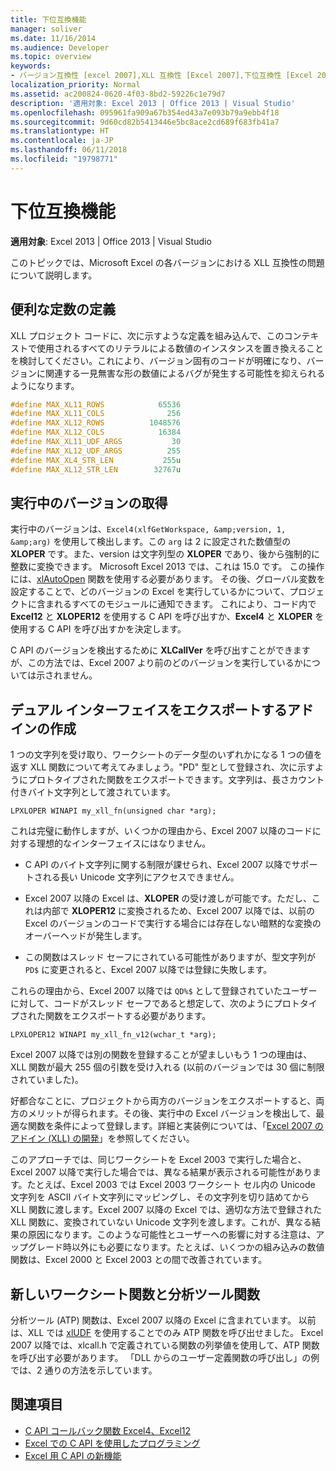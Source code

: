 ```yaml
---
title: 下位互換機能
manager: soliver
ms.date: 11/16/2014
ms.audience: Developer
ms.topic: overview
keywords:
- バージョン互換性 [excel 2007],XLL 互換性 [Excel 2007],下位互換性 [Excel 2007]
localization_priority: Normal
ms.assetid: ac200824-0620-4f03-8bd2-59226c1e79d7
description: '適用対象: Excel 2013 | Office 2013 | Visual Studio'
ms.openlocfilehash: 095961fa909a67b354ed43a7e093b79a9ebb4f18
ms.sourcegitcommit: 9d60cd82b5413446e5bc8ace2cd689f683fb41a7
ms.translationtype: HT
ms.contentlocale: ja-JP
ms.lasthandoff: 06/11/2018
ms.locfileid: "19798771"
---
```

# <a name="backward-compatibility"></a>下位互換機能

**適用対象**: Excel 2013 | Office 2013 | Visual Studio 
  
このトピックでは、Microsoft Excel の各バージョンにおける XLL 互換性の問題について説明します。
  
## <a name="useful-constant-definitions"></a>便利な定数の定義

XLL プロジェクト コードに、次に示すような定義を組み込んで、このコンテキストで使用されるすべてのリテラルによる数値のインスタンスを置き換えることを検討してください。これにより、バージョン固有のコードが明確になり、バージョンに関連する一見無害な形の数値によるバグが発生する可能性を抑えられるようになります。
  
```cpp
#define MAX_XL11_ROWS            65536
#define MAX_XL11_COLS              256
#define MAX_XL12_ROWS          1048576
#define MAX_XL12_COLS            16384
#define MAX_XL11_UDF_ARGS           30
#define MAX_XL12_UDF_ARGS          255
#define MAX_XL4_STR_LEN           255u
#define MAX_XL12_STR_LEN        32767u
```

## <a name="getting-the-running-version"></a>実行中のバージョンの取得

実行中のバージョンは、`Excel4(xlfGetWorkspace, &amp;version, 1, &amp;arg)` を使用して検出します。この `arg` は 2 に設定された数値型の **XLOPER** です。また、version は文字列型の **XLOPER** であり、後から強制的に整数に変換できます。 Microsoft Excel 2013 では、これは 15.0 です。 この操作には、[xlAutoOpen](xlautoopen.md) 関数を使用する必要があります。 その後、グローバル変数を設定することで、どのバージョンの Excel を実行しているかについて、プロジェクトに含まれるすべてのモジュールに通知できます。 これにより、コード内で **Excel12** と **XLOPER12** を使用する C API を呼び出すか、**Excel4** と **XLOPER** を使用する C API を呼び出すかを決定します。
  
C API のバージョンを検出するために **XLCallVer** を呼び出すことができますが、この方法では、Excel 2007 より前のどのバージョンを実行しているかについては示されません。 
  
## <a name="creating-add-ins-that-export-dual-interfaces"></a>デュアル インターフェイスをエクスポートするアドインの作成

1 つの文字列を受け取り、ワークシートのデータ型のいずれかになる 1 つの値を返す XLL 関数について考えてみましょう。"PD" 型として登録され、次に示すようにプロトタイプされた関数をエクスポートできます。文字列は、長さカウント付きバイト文字列として渡されています。
  
`LPXLOPER WINAPI my_xll_fn(unsigned char *arg);`
  
これは完璧に動作しますが、いくつかの理由から、Excel 2007 以降のコードに対する理想的なインターフェイスにはなりません。
  
- C API のバイト文字列に関する制限が課せられ、Excel 2007 以降でサポートされる長い Unicode 文字列にアクセスできません。
    
- Excel 2007 以降の Excel は、**XLOPER** の受け渡しが可能です。ただし、これは内部で **XLOPER12** に変換されるため、Excel 2007 以降では、以前の Excel のバージョンのコードで実行する場合には存在しない暗黙的な変換のオーバーヘッドが発生します。
    
- この関数はスレッド セーフにされている可能性がありますが、型文字列が `PD$` に変更されると、Excel 2007 以降では登録に失敗します。
    
これらの理由から、Excel 2007 以降では `QD%$` として登録されていたユーザーに対して、コードがスレッド セーフであると想定して、次のようにプロトタイプされた関数をエクスポートする必要があります。
  
`LPXLOPER12 WINAPI my_xll_fn_v12(wchar_t *arg);`
  
Excel 2007 以降では別の関数を登録することが望ましいもう 1 つの理由は、XLL 関数が最大 255 個の引数を受け入れる (以前のバージョンでは 30 個に制限されていました)。
  
好都合なことに、プロジェクトから両方のバージョンをエクスポートすると、両方のメリットが得られます。その後、実行中の Excel バージョンを検出して、最適な関数を条件によって登録します。詳細と実装例については、「[Excel 2007 のアドイン (XLL) の開発](http://msdn.microsoft.com/ja-JP/library/aa730920.aspx)」を参照してください。
  
このアプローチでは、同じワークシートを Excel 2003 で実行した場合と、Excel 2007 以降で実行した場合では、異なる結果が表示される可能性があります。たとえば、Excel 2003 では Excel 2003 ワークシート セル内の Unicode 文字列を ASCII バイト文字列にマッピングし、その文字列を切り詰めてから XLL 関数に渡します。Excel 2007 以降の Excel では、適切な方法で登録された XLL 関数に、変換されていない Unicode 文字列を渡します。これが、異なる結果の原因になります。このような可能性とユーザーへの影響に対する注意は、アップグレード時以外にも必要になります。たとえば、いくつかの組み込みの数値関数は、Excel 2000 と Excel 2003 との間で改善されています。
  
## <a name="new-worksheet-functions-and-analysis-toolpak-functions"></a>新しいワークシート関数と分析ツール関数

分析ツール (ATP) 関数は、Excel 2007 以降の Excel に含まれています。 以前は、XLL では [xlUDF](xludf.md) を使用することでのみ ATP 関数を呼び出せました。 Excel 2007 以降では、xlcall.h で定義されている関数の列挙値を使用して、ATP 関数を呼び出す必要があります。 「DLL からのユーザー定義関数の呼び出し」の例では、2 通りの方法を示しています。
  
## <a name="see-also"></a>関連項目

- [C API コールバック関数 Excel4、Excel12](c-api-callback-functions-excel4-excel12.md) 
- [Excel での C API を使用したプログラミング](programming-with-the-c-api-in-excel.md)
- [Excel 用 C API の新機能](what-s-new-in-the-c-api-for-excel.md)

